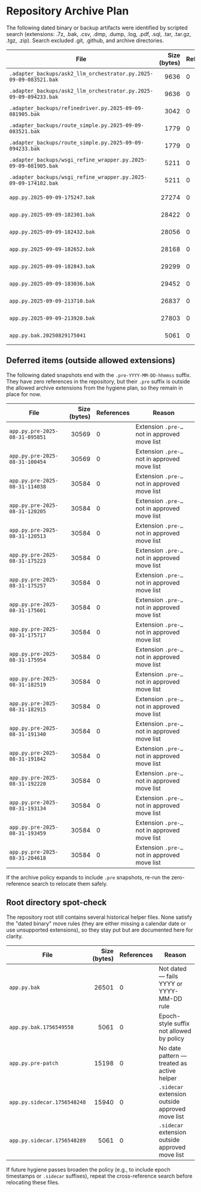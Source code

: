 # Repository Archive Plan

The following dated binary or backup artifacts were identified by scripted search (extensions: .7z, .bak, .csv, .dmp, .dump, .log, .pdf, .sql, .tar, .tar.gz, .tgz, .zip).
Search excluded .git, .github, and archive directories.

| File | Size (bytes) | References | Action |
| --- | ---: | --- | --- |
| `.adapter_backups/ask2_llm_orchestrator.py.2025-09-09-083521.bak` | 9636 | 0 | Move to archive/code_backups/ |
| `.adapter_backups/ask2_llm_orchestrator.py.2025-09-09-094233.bak` | 9636 | 0 | Move to archive/code_backups/ |
| `.adapter_backups/refinedriver.py.2025-09-09-081905.bak` | 3042 | 0 | Move to archive/code_backups/ |
| `.adapter_backups/route_simple.py.2025-09-09-083521.bak` | 1779 | 0 | Move to archive/code_backups/ |
| `.adapter_backups/route_simple.py.2025-09-09-094233.bak` | 1779 | 0 | Move to archive/code_backups/ |
| `.adapter_backups/wsgi_refine_wrapper.py.2025-09-09-081905.bak` | 5211 | 0 | Move to archive/code_backups/ |
| `.adapter_backups/wsgi_refine_wrapper.py.2025-09-09-174102.bak` | 5211 | 0 | Move to archive/code_backups/ |
| `app.py.2025-09-09-175247.bak` | 27274 | 0 | Move to archive/code_backups/ |
| `app.py.2025-09-09-182301.bak` | 28422 | 0 | Move to archive/code_backups/ |
| `app.py.2025-09-09-182432.bak` | 28056 | 0 | Move to archive/code_backups/ |
| `app.py.2025-09-09-182652.bak` | 28168 | 0 | Move to archive/code_backups/ |
| `app.py.2025-09-09-182843.bak` | 29299 | 0 | Move to archive/code_backups/ |
| `app.py.2025-09-09-183036.bak` | 29452 | 0 | Move to archive/code_backups/ |
| `app.py.2025-09-09-213710.bak` | 26837 | 0 | Move to archive/code_backups/ |
| `app.py.2025-09-09-213920.bak` | 27803 | 0 | Move to archive/code_backups/ |
| `app.py.bak.20250829175041` | 5061 | 0 | Move to archive/code_backups/ |

## Deferred items (outside allowed extensions)

The following dated snapshots end with the `.pre-YYYY-MM-DD-hhmmss` suffix. They have zero references in the repository, but their `.pre` suffix is outside the allowed archive extensions from the hygiene plan, so they remain in place for now.

| File | Size (bytes) | References | Reason |
| --- | ---: | --- | --- |
| `app.py.pre-2025-08-31-095851` | 30569 | 0 | Extension `.pre-…` not in approved move list |
| `app.py.pre-2025-08-31-100454` | 30569 | 0 | Extension `.pre-…` not in approved move list |
| `app.py.pre-2025-08-31-114038` | 30584 | 0 | Extension `.pre-…` not in approved move list |
| `app.py.pre-2025-08-31-120205` | 30584 | 0 | Extension `.pre-…` not in approved move list |
| `app.py.pre-2025-08-31-120513` | 30584 | 0 | Extension `.pre-…` not in approved move list |
| `app.py.pre-2025-08-31-175223` | 30584 | 0 | Extension `.pre-…` not in approved move list |
| `app.py.pre-2025-08-31-175257` | 30584 | 0 | Extension `.pre-…` not in approved move list |
| `app.py.pre-2025-08-31-175601` | 30584 | 0 | Extension `.pre-…` not in approved move list |
| `app.py.pre-2025-08-31-175717` | 30584 | 0 | Extension `.pre-…` not in approved move list |
| `app.py.pre-2025-08-31-175954` | 30584 | 0 | Extension `.pre-…` not in approved move list |
| `app.py.pre-2025-08-31-182519` | 30584 | 0 | Extension `.pre-…` not in approved move list |
| `app.py.pre-2025-08-31-182915` | 30584 | 0 | Extension `.pre-…` not in approved move list |
| `app.py.pre-2025-08-31-191340` | 30584 | 0 | Extension `.pre-…` not in approved move list |
| `app.py.pre-2025-08-31-191842` | 30584 | 0 | Extension `.pre-…` not in approved move list |
| `app.py.pre-2025-08-31-192220` | 30584 | 0 | Extension `.pre-…` not in approved move list |
| `app.py.pre-2025-08-31-193134` | 30584 | 0 | Extension `.pre-…` not in approved move list |
| `app.py.pre-2025-08-31-193459` | 30584 | 0 | Extension `.pre-…` not in approved move list |
| `app.py.pre-2025-08-31-204618` | 30584 | 0 | Extension `.pre-…` not in approved move list |

If the archive policy expands to include `.pre` snapshots, re-run the zero-reference search to relocate them safely.

## Root directory spot-check

The repository root still contains several historical helper files. None satisfy the "dated binary" move rules (they are either missing a calendar date or use unsupported extensions), so they stay put but are documented here for clarity.

| File | Size (bytes) | References | Reason |
| --- | ---: | --- | --- |
| `app.py.bak` | 26501 | 0 | Not dated — fails YYYY or YYYY-MM-DD rule |
| `app.py.bak.1756549558` | 5061 | 0 | Epoch-style suffix not allowed by policy |
| `app.py.pre-patch` | 15198 | 0 | No date pattern — treated as active helper |
| `app.py.sidecar.1756548248` | 15940 | 0 | `.sidecar` extension outside approved move list |
| `app.py.sidecar.1756548289` | 5061 | 0 | `.sidecar` extension outside approved move list |

If future hygiene passes broaden the policy (e.g., to include epoch timestamps or `.sidecar` suffixes), repeat the cross-reference search before relocating these files.
